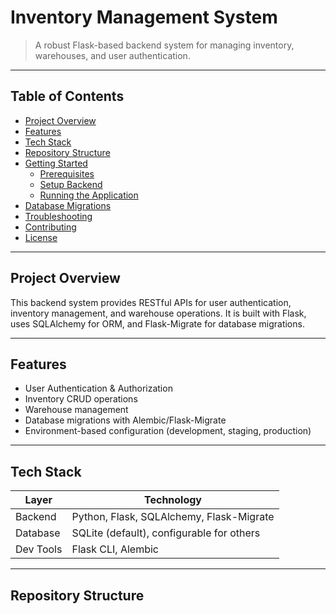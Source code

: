 # Inventory Management System

> A robust Flask-based backend system for managing inventory, warehouses, and user authentication.

---

## Table of Contents

- [Project Overview](#project-overview)  
- [Features](#features)  
- [Tech Stack](#tech-stack)  
- [Repository Structure](#repository-structure)  
- [Getting Started](#getting-started)  
  - [Prerequisites](#prerequisites)  
  - [Setup Backend](#setup-backend)  
  - [Running the Application](#running-the-application)  
- [Database Migrations](#database-migrations)  
- [Troubleshooting](#troubleshooting)  
- [Contributing](#contributing)  
- [License](#license)  

---

## Project Overview

This backend system provides RESTful APIs for user authentication, inventory management, and warehouse operations. It is built with Flask, uses SQLAlchemy for ORM, and Flask-Migrate for database migrations.

---

## Features

- User Authentication & Authorization  
- Inventory CRUD operations  
- Warehouse management  
- Database migrations with Alembic/Flask-Migrate  
- Environment-based configuration (development, staging, production)  

---

## Tech Stack

| Layer         | Technology                         |
| ------------- | --------------------------------- |
| Backend       | Python, Flask, SQLAlchemy, Flask-Migrate |
| Database      | SQLite (default), configurable for others |
| Dev Tools     | Flask CLI, Alembic                |

---

## Repository Structure

